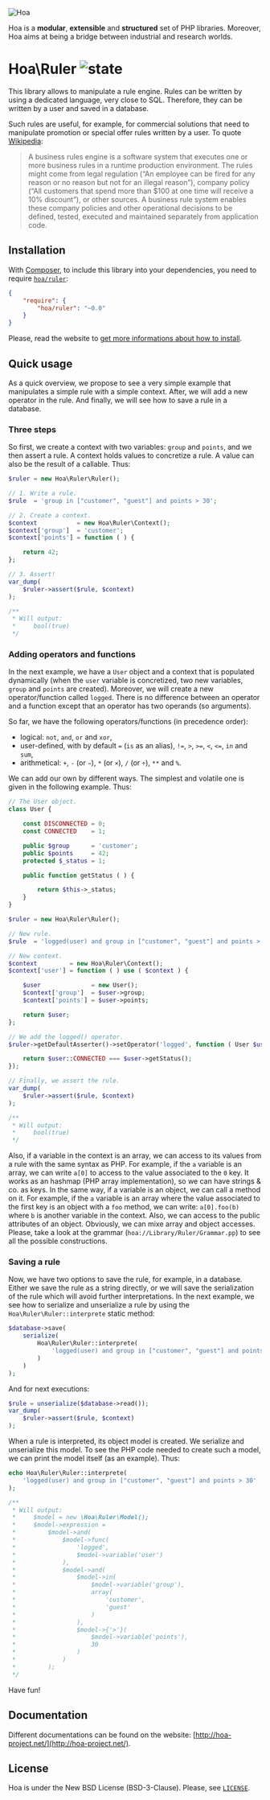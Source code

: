 ![Hoa](http://static.hoa-project.net/Image/Hoa_small.png)

Hoa is a **modular**, **extensible** and **structured** set of PHP libraries.
Moreover, Hoa aims at being a bridge between industrial and research worlds.

# Hoa\Ruler ![state](http://central.hoa-project.net/State/Ruler)

This library allows to manipulate a rule engine. Rules can be written by using a
dedicated language, very close to SQL. Therefore, they can be written by a user
and saved in a database.

Such rules are useful, for example, for commercial solutions that need to
manipulate promotion or special offer rules written by a user. To quote
[Wikipedia](http://en.wikipedia.org/wiki/Business_rules_engine):

> A business rules engine is a software system that executes one or more
> business rules in a runtime production environment. The rules might come from
> legal regulation (“An employee can be fired for any reason or no reason but
> not for an illegal reason”), company policy (“All customers that spend more
> than $100 at one time will receive a 10% discount”), or other sources. A
> business rule system enables these company policies and other operational
> decisions to be defined, tested, executed and maintained separately from
> application code.

## Installation

With [Composer](http://getcomposer.org/), to include this library into your
dependencies, you need to require
[`hoa/ruler`](https://packagist.org/packages/hoa/ruler):

```json
{
    "require": {
        "hoa/ruler": "~0.0"
    }
}
```

Please, read the website to [get more informations about how to
install](http://hoa-project.net/Source.html).

## Quick usage

As a quick overview, we propose to see a very simple example that manipulates a
simple rule with a simple context. After, we will add a new operator in the
rule. And finally, we will see how to save a rule in a database.

### Three steps

So first, we create a context with two variables: `group` and `points`, and we
then assert a rule. A context holds values to concretize a rule. A value can
also be the result of a callable. Thus:

```php
$ruler = new Hoa\Ruler\Ruler();

// 1. Write a rule.
$rule  = 'group in ["customer", "guest"] and points > 30';

// 2. Create a context.
$context           = new Hoa\Ruler\Context();
$context['group']  = 'customer';
$context['points'] = function ( ) {

    return 42;
};

// 3. Assert!
var_dump(
    $ruler->assert($rule, $context)
);

/**
 * Will output:
 *     bool(true)
 */
```

### Adding operators and functions

In the next example, we have a `User` object and a context that is populated
dynamically (when the `user` variable is concretized, two new variables, `group`
and `points` are created). Moreover, we will create a new operator/function
called `logged`. There is no difference between an operator and a function
except that an operator has two operands (so arguments).

So far, we have the following operators/functions (in precedence order):

  * logical: `not`, `and`, `or` and `xor`,
  * user-defined, with by default `=` (`is` as an alias), `!=`, `>`, `>=`, `<`,
    `<=`, `in` and `sum`,
  * arithmetical: `+`, `-` (or `−`), `*` (or `×`), `/` (or `÷`), `**`
    and `%`.

We can add our own by different ways. The simplest and volatile one is given in
the following example. Thus:

```php
// The User object.
class User {

    const DISCONNECTED = 0;
    const CONNECTED    = 1;

    public $group      = 'customer';
    public $points     = 42;
    protected $_status = 1;

    public function getStatus ( ) {

        return $this->_status;
    }
}

$ruler = new Hoa\Ruler\Ruler();

// New rule.
$rule  = 'logged(user) and group in ["customer", "guest"] and points > 30';

// New context.
$context         = new Hoa\Ruler\Context();
$context['user'] = function ( ) use ( $context ) {

    $user              = new User();
    $context['group']  = $user->group;
    $context['points'] = $user->points;

    return $user;
};

// We add the logged() operator.
$ruler->getDefaultAsserter()->setOperator('logged', function ( User $user ) {

    return $user::CONNECTED === $user->getStatus();
});

// Finally, we assert the rule.
var_dump(
    $ruler->assert($rule, $context)
);

/**
 * Will output:
 *     bool(true)
 */
```

Also, if a variable in the context is an array, we can access to its values from
a rule with the same syntax as PHP. For example, if the `a` variable is an
array, we can write `a[0]` to access to the value associated to the `0` key. It
works as an hashmap (PHP array implementation), so we can have strings & co. as
keys. In the same way, if a variable is an object, we can call a method on it.
For example, if the `a` variable is an array where the value associated to the
first key is an object with a `foo` method, we can write: `a[0].foo(b)` where
`b` is another variable in the context. Also, we can access to the public
attributes of an object. Obviously, we can mixe array and object accesses.
Please, take a look at the grammar (`hoa://Library/Ruler/Grammar.pp`) to see all
the possible constructions.

### Saving a rule

Now, we have two options to save the rule, for example, in a database. Either we
save the rule as a string directly, or we will save the serialization of the
rule which will avoid further interpretations. In the next example, we see how
to serialize and unserialize a rule by using the `Hoa\Ruler\Ruler::interprete`
static method:

```php
$database->save(
    serialize(
        Hoa\Ruler\Ruler::interprete(
            'logged(user) and group in ["customer", "guest"] and points > 30'
        )
    )
);
```

And for next executions:

```php
$rule = unserialize($database->read());
var_dump(
    $ruler->assert($rule, $context)
);
```

When a rule is interpreted, its object model is created. We serialize and
unserialize this model. To see the PHP code needed to create such a model, we
can print the model itself (as an example). Thus:

```php
echo Hoa\Ruler\Ruler::interprete(
    'logged(user) and group in ["customer", "guest"] and points > 30'
);

/**
 * Will output:
 *     $model = new \Hoa\Ruler\Model();
 *     $model->expression =
 *         $model->and(
 *             $model->func(
 *                 'logged',
 *                 $model->variable('user')
 *             ),
 *             $model->and(
 *                 $model->in(
 *                     $model->variable('group'),
 *                     array(
 *                         'customer',
 *                         'guest'
 *                     )
 *                 ),
 *                 $model->{'>'}(
 *                     $model->variable('points'),
 *                     30
 *                 )
 *             )
 *         );
 */
```

Have fun!

## Documentation

Different documentations can be found on the website:
[http://hoa-project.net/](http://hoa-project.net/).

## License

Hoa is under the New BSD License (BSD-3-Clause). Please, see
[`LICENSE`](http://hoa-project.net/LICENSE).
